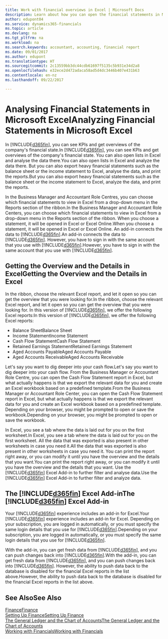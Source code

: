 ```yaml
---
title: Work with financial overviews in Excel | Microsoft Docs
description: Learn about how you can open the financial statements in Microsoft Excel from Dynamics 365 for Financials for better analysis.
author: edupont04
ms.service: dynamics365-financials
ms.topic: article
ms.devlang: na
ms.tgt_pltfrm: na
ms.workload: na
ms.search.keywords: accountant, accounting, financial report
ms.date: 09/01/2017
ms.author: edupont
ms.translationtype: HT
ms.sourcegitcommit: 2c13559bb3dc44cdb61697f5135c5b931e34d2a8
ms.openlocfilehash: e32ece2d472adaca58ad5d4dc3446b407e431b63
ms.contentlocale: en-nz
ms.lasthandoff: 09/22/2017

---
```

# <a name="analyzing-financial-statements-in-microsoft-excel"></a><span data-ttu-id="c8d6c-103">Analysing Financial Statements in Microsoft Excel</span><span class="sxs-lookup"><span data-stu-id="c8d6c-103">Analyzing Financial Statements in Microsoft Excel</span></span>
<span data-ttu-id="c8d6c-104">In [!INCLUDE[d365fin](includes/d365fin_md.md)], you can see KPIs and get overviews of the company's financial state.</span><span class="sxs-lookup"><span data-stu-id="c8d6c-104">In [!INCLUDE[d365fin](includes/d365fin_md.md)], you can see KPIs and get overviews of the company's financial state.</span></span> <span data-ttu-id="c8d6c-105">You can also open lists in Excel and analyse the data there.</span><span class="sxs-lookup"><span data-stu-id="c8d6c-105">You can also open lists in Excel and analyze the data there.</span></span> <span data-ttu-id="c8d6c-106">But you can also export heavy financial statements such as the balance sheet or the income statement to Excel, analyse the data, and print the reports.</span><span class="sxs-lookup"><span data-stu-id="c8d6c-106">But you can also export heavy financial statements such as the balance sheet or the income statement to Excel, analyze the data, and print the reports.</span></span>  

<span data-ttu-id="c8d6c-107">In the Business Manager and Accountant Role Centres, you can choose which financial statements to view in Excel from a drop-down menu in the Reports section of the ribbon.</span><span class="sxs-lookup"><span data-stu-id="c8d6c-107">In the Business Manager and Accountant Role Centers, you can choose which financial statements to view in Excel from a drop-down menu in the Reports section of the ribbon.</span></span> <span data-ttu-id="c8d6c-108">When you choose a statement, it will be opened in Excel or Excel Online.</span><span class="sxs-lookup"><span data-stu-id="c8d6c-108">When you choose a statement, it will be opened in Excel or Excel Online.</span></span> <span data-ttu-id="c8d6c-109">An add-in connects the data to [!INCLUDE[d365fin](includes/d365fin_md.md)].</span><span class="sxs-lookup"><span data-stu-id="c8d6c-109">An add-in connects the data to [!INCLUDE[d365fin](includes/d365fin_md.md)].</span></span> <span data-ttu-id="c8d6c-110">However, you have to sign in with the same account that you use with [!INCLUDE[d365fin](includes/d365fin_md.md)].</span><span class="sxs-lookup"><span data-stu-id="c8d6c-110">However, you have to sign in with the same account that you use with [!INCLUDE[d365fin](includes/d365fin_md.md)].</span></span>  

## <a name="getting-the-overview-and-the-details-in-excel"></a><span data-ttu-id="c8d6c-111">Getting the Overview and the Details in Excel</span><span class="sxs-lookup"><span data-stu-id="c8d6c-111">Getting the Overview and the Details in Excel</span></span>
<span data-ttu-id="c8d6c-112">In the ribbon, choose the relevant Excel report, and let it open so you can get the overview that you were looking for.</span><span class="sxs-lookup"><span data-stu-id="c8d6c-112">In the ribbon, choose the relevant Excel report, and let it open so you can get the overview that you were looking for.</span></span> <span data-ttu-id="c8d6c-113">In this version of [!INCLUDE[d365fin](includes/d365fin_md.md)], we offer the following Excel reports:</span><span class="sxs-lookup"><span data-stu-id="c8d6c-113">In this version of [!INCLUDE[d365fin](includes/d365fin_md.md)], we offer the following Excel reports:</span></span>

- <span data-ttu-id="c8d6c-114">Balance Sheet</span><span class="sxs-lookup"><span data-stu-id="c8d6c-114">Balance Sheet</span></span>  
- <span data-ttu-id="c8d6c-115">Income Statement</span><span class="sxs-lookup"><span data-stu-id="c8d6c-115">Income Statement</span></span>  
- <span data-ttu-id="c8d6c-116">Cash Flow Statement</span><span class="sxs-lookup"><span data-stu-id="c8d6c-116">Cash Flow Statement</span></span>  
- <span data-ttu-id="c8d6c-117">Retained Earnings Statement</span><span class="sxs-lookup"><span data-stu-id="c8d6c-117">Retained Earnings Statement</span></span>  
- <span data-ttu-id="c8d6c-118">Aged Accounts Payable</span><span class="sxs-lookup"><span data-stu-id="c8d6c-118">Aged Accounts Payable</span></span>  
- <span data-ttu-id="c8d6c-119">Aged Accounts Receivable</span><span class="sxs-lookup"><span data-stu-id="c8d6c-119">Aged Accounts Receivable</span></span>  

<span data-ttu-id="c8d6c-120">Let's say you want to dig deeper into your cash flow.</span><span class="sxs-lookup"><span data-stu-id="c8d6c-120">Let's say you want to dig deeper into your cash flow.</span></span> <span data-ttu-id="c8d6c-121">From the Business Manager or Accountant Role Centre, you can open the Cash Flow Statement report in Excel, but what actually happens is that we export the relevant data for you and create an Excel workbook based on a predefined template.</span><span class="sxs-lookup"><span data-stu-id="c8d6c-121">From the Business Manager or Accountant Role Center, you can open the Cash Flow Statement report in Excel, but what actually happens is that we export the relevant data for you and create an Excel workbook based on a predefined template.</span></span> <span data-ttu-id="c8d6c-122">Depending on your browser, you might be prompted to open or save the workbook.</span><span class="sxs-lookup"><span data-stu-id="c8d6c-122">Depending on your browser, you might be prompted to open or save the workbook.</span></span>  

<span data-ttu-id="c8d6c-123">In Excel, you see a tab where the data is laid out for you on the first worksheet.</span><span class="sxs-lookup"><span data-stu-id="c8d6c-123">In Excel, you see a tab where the data is laid out for you on the first worksheet.</span></span> <span data-ttu-id="c8d6c-124">All the data that was exported is also present in other worksheets in case you need it.</span><span class="sxs-lookup"><span data-stu-id="c8d6c-124">All the data that was exported is also present in other worksheets in case you need it.</span></span> <span data-ttu-id="c8d6c-125">You can print the report right away, or you can modify it until you have the overview and the details that you want.</span><span class="sxs-lookup"><span data-stu-id="c8d6c-125">You can print the report right away, or you can modify it until you have the overview and the details that you want.</span></span> <span data-ttu-id="c8d6c-126">Use the [!INCLUDE[d365fin](includes/d365fin_md.md)] Excel Add-in to further filter and analyse data.</span><span class="sxs-lookup"><span data-stu-id="c8d6c-126">Use the [!INCLUDE[d365fin](includes/d365fin_md.md)] Excel Add-in to further filter and analyze data.</span></span>  

## <a name="the-included365finincludesd365finmdmd-excel-add-in"></a><span data-ttu-id="c8d6c-127">The [!INCLUDE[d365fin](includes/d365fin_md.md)] Excel Add-in</span><span class="sxs-lookup"><span data-stu-id="c8d6c-127">The [!INCLUDE[d365fin](includes/d365fin_md.md)] Excel Add-in</span></span>
<span data-ttu-id="c8d6c-128">Your [!INCLUDE[d365fin](includes/d365fin_md.md)] experience includes an add-in for Excel.</span><span class="sxs-lookup"><span data-stu-id="c8d6c-128">Your [!INCLUDE[d365fin](includes/d365fin_md.md)] experience includes an add-in for Excel.</span></span> <span data-ttu-id="c8d6c-129">Depending on your subscription, you are logged in automatically, or you must specify the same login details that you use for [!INCLUDE[d365fin](includes/d365fin_md.md)].</span><span class="sxs-lookup"><span data-stu-id="c8d6c-129">Depending on your subscription, you are logged in automatically, or you must specify the same login details that you use for [!INCLUDE[d365fin](includes/d365fin_md.md)].</span></span>  

<span data-ttu-id="c8d6c-130">With the add-in, you can get fresh data from [!INCLUDE[d365fin](includes/d365fin_md.md)], and you can push changes back into [!INCLUDE[d365fin](includes/d365fin_md.md)].</span><span class="sxs-lookup"><span data-stu-id="c8d6c-130">With the add-in, you can get fresh data from [!INCLUDE[d365fin](includes/d365fin_md.md)], and you can push changes back into [!INCLUDE[d365fin](includes/d365fin_md.md)].</span></span> <span data-ttu-id="c8d6c-131">However, the ability to push data back to the database is disabled for the financial Excel reports in the list above.</span><span class="sxs-lookup"><span data-stu-id="c8d6c-131">However, the ability to push data back to the database is disabled for the financial Excel reports in the list above.</span></span>  

## <a name="see-also"></a><span data-ttu-id="c8d6c-132">See Also</span><span class="sxs-lookup"><span data-stu-id="c8d6c-132">See Also</span></span>
[<span data-ttu-id="c8d6c-133">Finance</span><span class="sxs-lookup"><span data-stu-id="c8d6c-133">Finance</span></span>](finance.md)  
[<span data-ttu-id="c8d6c-134">Setting Up Finance</span><span class="sxs-lookup"><span data-stu-id="c8d6c-134">Setting Up Finance</span></span>](finance-setup-finance.md)  
[<span data-ttu-id="c8d6c-135">The General Ledger and the Chart of Accounts</span><span class="sxs-lookup"><span data-stu-id="c8d6c-135">The General Ledger and the Chart of Accounts</span></span>](finance-general-ledger.md)  
[<span data-ttu-id="c8d6c-136">Working with Financials</span><span class="sxs-lookup"><span data-stu-id="c8d6c-136">Working with Financials</span></span>](ui-work-product.md)  

